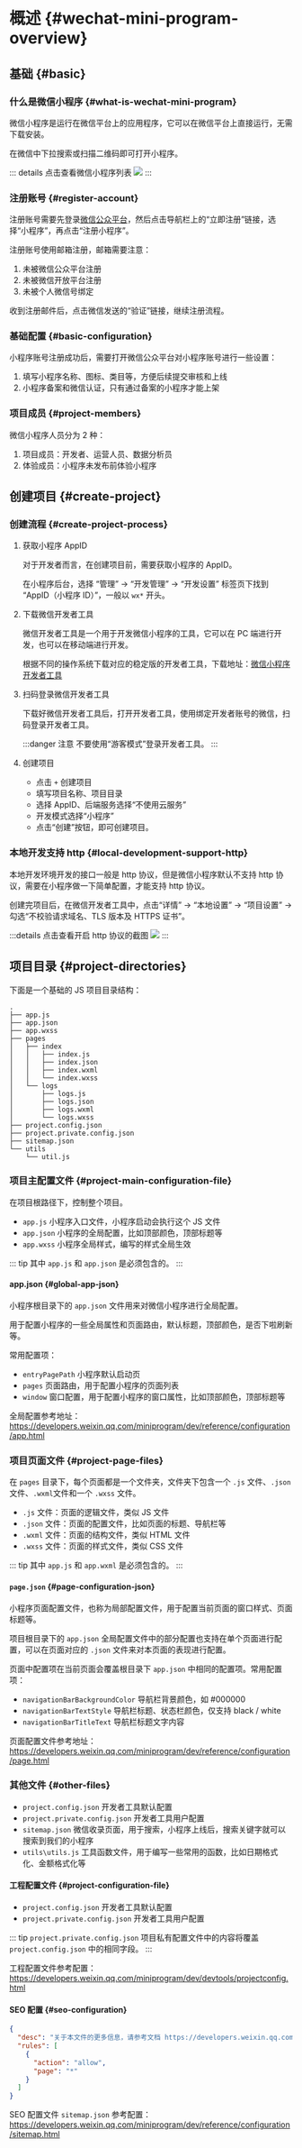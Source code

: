 # 概述 {#wechat-mini-program-overview}

## 基础 {#basic}

### 什么是微信小程序 {#what-is-wechat-mini-program}

微信小程序是运行在微信平台上的应用程序，它可以在微信平台上直接运行，无需下载安装。

在微信中下拉搜索或扫描二维码即可打开小程序。

::: details 点击查看微信小程序列表
![](images/overview/wechat-mini-program-list.jpg)
:::

### 注册账号 {#register-account}

注册账号需要先登录[微信公众平台](https://mp.weixin.qq.com/)，然后点击导航栏上的“立即注册”链接，选择“小程序”，再点击“注册小程序”。

注册账号使用邮箱注册，邮箱需要注意：

1. 未被微信公众平台注册
2. 未被微信开放平台注册
3. 未被个人微信号绑定

收到注册邮件后，点击微信发送的“验证”链接，继续注册流程。

### 基础配置 {#basic-configuration}

小程序账号注册成功后，需要打开微信公众平台对小程序账号进行一些设置：

1. 填写小程序名称、图标、类目等，方便后续提交审核和上线
2. 小程序备案和微信认证，只有通过备案的小程序才能上架

### 项目成员 {#project-members}

微信小程序人员分为 2 种：

1. 项目成员：开发者、运营人员、数据分析员
2. 体验成员：小程序未发布前体验小程序

## 创建项目 {#create-project}

### 创建流程 {#create-project-process}

1. 获取小程序 AppID

   对于开发者而言，在创建项目前，需要获取小程序的 AppID。

   在小程序后台，选择 “管理” -> “开发管理” -> “开发设置” 标签页下找到 “AppID（小程序 ID）”，一般以 `wx*` 开头。

2. 下载微信开发者工具

   微信开发者工具是一个用于开发微信小程序的工具，它可以在 PC 端进行开发，也可以在移动端进行开发。

   根据不同的操作系统下载对应的稳定版的开发者工具，下载地址：[微信小程序开发者工具](https://developers.weixin.qq.com/miniprogram/dev/devtools/download.html)

3. 扫码登录微信开发者工具

   下载好微信开发者工具后，打开开发者工具，使用绑定开发者账号的微信，扫码登录开发者工具。

   :::danger 注意
   不要使用“游客模式”登录开发者工具。
   :::

4. 创建项目

   - 点击 `+` 创建项目
   - 填写项目名称、项目目录
   - 选择 AppID、后端服务选择“不使用云服务”
   - 开发模式选择“小程序”
   - 点击“创建”按钮，即可创建项目。

### 本地开发支持 http {#local-development-support-http}

本地开发环境开发的接口一般是 http 协议，但是微信小程序默认不支持 http 协议，需要在小程序做一下简单配置，才能支持 http 协议。

创建完项目后，在微信开发者工具中，点击“详情” -> “本地设置” -> “项目设置” -> 勾选“不校验请求域名、TLS 版本及 HTTPS 证书”。

:::details 点击查看开启 http 协议的截图
![](images/overview/local-development-support-http.jpg)
:::

## 项目目录 {#project-directories}

下面是一个基础的 JS 项目目录结构：

```text
.
├── app.js
├── app.json
├── app.wxss
├── pages
│   ├── index
│   │   ├── index.js
│   │   ├── index.json
│   │   ├── index.wxml
│   │   └── index.wxss
│   └── logs
│       ├── logs.js
│       ├── logs.json
│       ├── logs.wxml
│       └── logs.wxss
├── project.config.json
├── project.private.config.json
├── sitemap.json
└── utils
    └── util.js
```

### 项目主配置文件 {#project-main-configuration-file}

在项目根路径下，控制整个项目。

- `app.js` 小程序入口文件，小程序启动会执行这个 JS 文件
- `app.json` 小程序的全局配置，比如顶部颜色，顶部标题等
- `app.wxss` 小程序全局样式，编写的样式全局生效

::: tip
其中 `app.js` 和 `app.json` 是必须包含的。
:::

#### app.json {#global-app-json}

小程序根目录下的 `app.json` 文件用来对微信小程序进行全局配置。

用于配置小程序的一些全局属性和页面路由，默认标题，顶部颜色，是否下啦刷新等。

常用配置项：

- `entryPagePath` 小程序默认启动页
- `pages` 页面路由，用于配置小程序的页面列表
- `window` 窗口配置，用于配置小程序的窗口属性，比如顶部颜色，顶部标题等

全局配置参考地址：https://developers.weixin.qq.com/miniprogram/dev/reference/configuration/app.html

### 项目页面文件 {#project-page-files}

在 `pages` 目录下，每个页面都是一个文件夹，文件夹下包含一个 `.js` 文件、`.json`文件、`.wxml`文件和一个 `.wxss` 文件。

- `.js` 文件：页面的逻辑文件，类似 JS 文件
- `.json` 文件：页面的配置文件，比如页面的标题、导航栏等
- `.wxml` 文件：页面的结构文件，类似 HTML 文件
- `.wxss` 文件：页面的样式文件，类似 CSS 文件

::: tip
其中 `app.js` 和 `app.wxml` 是必须包含的。
:::

#### `page.json` {#page-configuration-json}

小程序页面配置文件，也称为局部配置文件，用于配置当前页面的窗口样式、页面标题等。

项目根目录下的 `app.json` 全局配置文件中的部分配置也支持在单个页面进行配置，可以在页面对应的 `.json` 文件来对本页面的表现进行配置。

页面中配置项在当前页面会覆盖根目录下 `app.json` 中相同的配置项。常用配置项：

- `navigationBarBackgroundColor` 导航栏背景颜色，如 #000000
- `navigationBarTextStyle` 导航栏标题、状态栏颜色，仅支持 black / white
- `navigationBarTitleText` 导航栏标题文字内容

页面配置文件参考地址：https://developers.weixin.qq.com/miniprogram/dev/reference/configuration/page.html

### 其他文件 {#other-files}

- `project.config.json` 开发者工具默认配置
- `project.private.config.json` 开发者工具用户配置
- `sitemap.json` 微信收录页面，用于搜索，小程序上线后，搜索关键字就可以搜索到我们的小程序
- `utils\utils.js` 工具函数文件，用于编写一些常用的函数，比如日期格式化、金额格式化等

#### 工程配置文件 {#project-configuration-file}

- `project.config.json` 开发者工具默认配置
- `project.private.config.json` 开发者工具用户配置

::: tip
`project.private.config.json` 项目私有配置文件中的内容将覆盖 `project.config.json` 中的相同字段。
:::

工程配置文件参考配置：https://developers.weixin.qq.com/miniprogram/dev/devtools/projectconfig.html

#### SEO 配置 {#seo-configuration}

```json
{
  "desc": "关于本文件的更多信息，请参考文档 https://developers.weixin.qq.com/miniprogram/dev/framework/sitemap.html",
  "rules": [
    {
      "action": "allow",
      "page": "*"
    }
  ]
}
```

SEO 配置文件 `sitemap.json` 参考配置：https://developers.weixin.qq.com/miniprogram/dev/reference/configuration/sitemap.html
